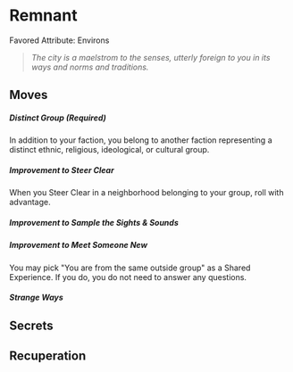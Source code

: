 # Remnant
Favored Attribute: Environs

> *The city is a maelstrom to the senses, utterly foreign to you in its ways and norms and traditions.*

## Moves

##### Distinct Group (Required)
In addition to your faction, you belong to another faction representing a distinct ethnic, religious, ideological, or cultural group.

##### Improvement to Steer Clear
When you Steer Clear in a neighborhood belonging to your group, roll with advantage.

##### Improvement to Sample the Sights & Sounds

##### Improvement to Meet Someone New
You may pick "You are from the same outside group" as a Shared Experience. If you do, you do not need to answer any questions.

##### Strange Ways
## Secrets
## Recuperation
